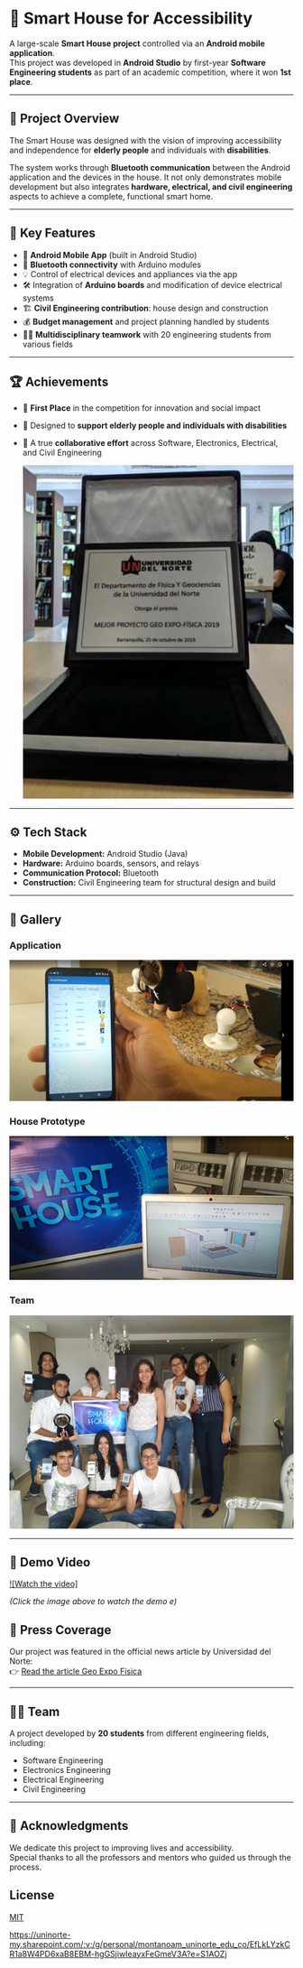 # 🏡 Smart House for Accessibility

A large-scale **Smart House project** controlled via an **Android mobile application**.  
This project was developed in **Android Studio** by first-year **Software Engineering students** as part of an academic competition, where it won **1st place**.  

---

## 📖 Project Overview
The Smart House was designed with the vision of improving accessibility and independence for **elderly people** and individuals with **disabilities**.  

The system works through **Bluetooth communication** between the Android application and the devices in the house. It not only demonstrates mobile development but also integrates **hardware, electrical, and civil engineering** aspects to achieve a complete, functional smart home.

---

## 🔑 Key Features
- 📱 **Android Mobile App** (built in Android Studio)  
- 🔌 **Bluetooth connectivity** with Arduino modules  
- 💡 Control of electrical devices and appliances via the app  
- 🛠️ Integration of **Arduino boards** and modification of device electrical systems  
- 🏗️ **Civil Engineering contribution**: house design and construction  
- 💰 **Budget management** and project planning handled by students  
- 👩‍🔧 **Multidisciplinary teamwork** with 20 engineering students from various fields  

---

## 🏆 Achievements
- 🥇 **First Place** in the competition for innovation and social impact  
- 🎯 Designed to **support elderly people and individuals with disabilities**  
- 🤝 A true **collaborative effort** across Software, Electronics, Electrical, and Civil Engineering

  ![Award](images/award.jpeg)

---

## ⚙️ Tech Stack
- **Mobile Development:** Android Studio (Java)  
- **Hardware:** Arduino boards, sensors, and relays  
- **Communication Protocol:** Bluetooth  
- **Construction:** Civil Engineering team for structural design and build  

---

## 📸 Gallery

### Application
![App Screenshot](images/app_screenshot.png)

### House Prototype
![House Image](images/house_photo.png)

### Team
![Team Photo](images/team_photo.jpg)

---

## 🎥 Demo Video
[![Watch the video]](https://photos.google.com/share/AF1QipOi_dc02SX5VpeIM3Fy7Q5D9TfwEFtcJOW1XGCFwudfA1b_8qUb6G3Fsh9mjB1TEg?key=Ykw1c3dtQloxN2drQk1DYXVQWF92LUNscVJacWxn)

*(Click the image above to watch the demo e)*

## 📰 Press Coverage
Our project was featured in the official news article by Universidad del Norte:  
👉 [Read the article Geo Expo Física](https://www.uninorte.edu.co/web/grupo-prensa/w/los-proyectos-galardonados-de-la-septima-edicion-de-geo-expo-fisica)

---

## 👩‍🎓 Team
A project developed by **20 students** from different engineering fields, including:  
- Software Engineering  
- Electronics Engineering  
- Electrical Engineering  
- Civil Engineering  

---

## 🙌 Acknowledgments
We dedicate this project to improving lives and accessibility.  
Special thanks to all the professors and mentors who guided us through the process.  

## License

[MIT](https://choosealicense.com/licenses/mit/)


https://uninorte-my.sharepoint.com/:v:/g/personal/montanoam_uninorte_edu_co/EfLkLYzkCR1a8W4PD6xaB8EBM-hgGSjiwIeayxFeGmeV3A?e=S1AOZj
